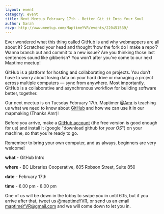 ```yaml
---
layout: event
category: event
title: Next Meetup February 17th - Better Git it Into Your Soul
author: Sarah
rsvp: http://www.meetup.com/MaptimeYVR/events/220451539/
--- 
```


Ever wondered what this thing called GitHub is and why webmappers are all about it? Scratched your head and thought ‘how the fork do I make a repo’? Wanna branch out and commit to a new issue? Are you thinking those last sentences sound like gibberish? You won’t after you’ve come to our next Maptime meetup!

GitHub is a platform for hosting and collaborating on projects. You don’t have to worry about losing data on your hard drive or managing a project across multiple computers — sync from anywhere. Most importantly, GitHub is a collaborative and asynchronous workflow for building software better, together.

Our next meetup is on Tuesday February 17th. Maptimer [@Amr](https://twitter.com/AmrEldib) is teaching us what we need to know about [GitHub](http://github.com/) and how we can use it in our mapmaking (Thanks Amr)! 

Before you arrive, make a [GitHub account](https://help.github.com/articles/signing-up-for-a-new-github-account/) (the free version is good enough for us) and install it (google "download github for *your OS*") on your machine, so that you’re ready to go.

Remember to bring your own computer, and as always, beginners are very welcome!

**what** - GitHub Intro

**where** - BC Libraries Cooperative, 605 Robson Street, Suite 850

**date** - February 17th 

**time** - 6.00 pm - 8.00 pm

One of us will be down in the lobby to swipe you in until 6.15, but if you arrive after that, tweet us [@maptimeYVR](https://twitter.com/maptimeYVR), or send us an email maptimeYVR@gmail.com and we will come down to let you in.